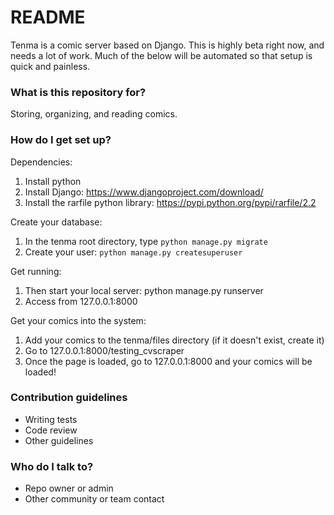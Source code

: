 # README #

Tenma is a comic server based on Django. This is highly beta right now, and needs a lot of work. Much of the below will be automated so that setup is quick and painless. 

### What is this repository for? ###

Storing, organizing, and reading comics.

### How do I get set up? ###

Dependencies:
1. Install python
2. Install Django: https://www.djangoproject.com/download/
3. Install the rarfile python library: https://pypi.python.org/pypi/rarfile/2.2

Create your database:
1. In the tenma root directory, type `python manage.py migrate`
2. Create your user: `python manage.py createsuperuser`

Get running:
1. Then start your local server: python manage.py runserver
2. Access from 127.0.0.1:8000

Get your comics into the system:
1. Add your comics to the tenma/files directory (if it doesn't exist, create it)
2. Go to 127.0.0.1:8000/testing_cvscraper
3. Once the page is loaded, go to 127.0.0.1:8000 and your comics will be loaded!

### Contribution guidelines ###

* Writing tests
* Code review
* Other guidelines

### Who do I talk to? ###

* Repo owner or admin
* Other community or team contact
